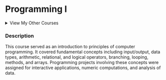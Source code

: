 # Programming I
<details>
<summary>View My Other Courses</summary>
<br/>
  
  1. [Programming II](https://github.com/ceeeztheday/school_work/tree/master/Programming%20II)
  2. [Data Structures](https://github.com/ceeeztheday/school_work/tree/master/Data%20Structures)
  3. [Algorithms](https://github.com/ceeeztheday/school_work/tree/master/Algorithms)
</details>

### Description
This course served as an introduction to principles of computer programming. 
It covered fundamental concepts including input/output, data types, arithmetic, relational, and logical operators, branching, looping, methods, and arrays. 
Programming projects involving these concepts were assigned for interactive applications, numeric computations, and analysis of data.
